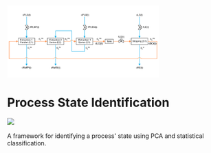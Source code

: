 <img src="assets/schematics/process_schematic.png" width="70%" class="center">

# Process State Identification

<img src="https://img.shields.io/badge/Stellenbosch University-BEng ChemE-008BC0?style=flat"/>

A framework for identifying a process' state using PCA and statistical classification.

